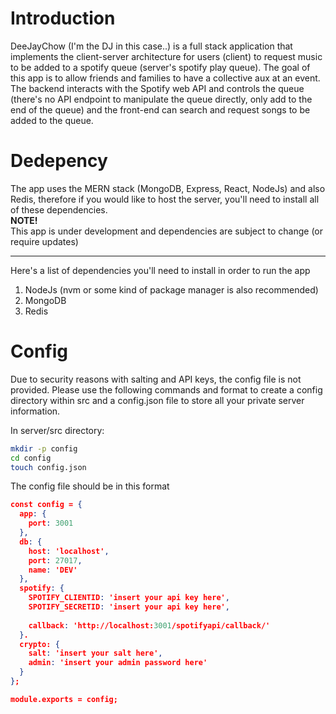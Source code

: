 # Introduction

DeeJayChow (I'm the DJ in this case..) is a full stack application that implements the client-server architecture for users (client) to request music to be added to a spotify queue (server's spotify play queue). The goal of this app is to allow friends and families to have a collective aux at an event. The backend interacts with the Spotify web API and controls the queue (there's no API endpoint to manipulate the queue directly, only add to the end of the queue) and the front-end can search and request songs to be added to the queue. 

# Dedepency

The app uses the MERN stack (MongoDB, Express, React, NodeJs) and also Redis, therefore if you would like to host the server, you'll need to install all of these dependencies.  
**NOTE!**  
This app is under development and dependencies are subject to change (or require updates)

---

Here's a list of dependencies you'll need to install in order to run the app  

1. NodeJs (nvm or some kind of package manager is also recommended)  
2. MongoDB
3. Redis

# Config

Due to security reasons with salting and API keys, the config file is not provided. Please use the following commands and format to create a config directory within src and a config.json file to store all your private server information.  

In server/src directory:  
```bash
mkdir -p config
cd config
touch config.json
```

The config file should be in this format
```json
const config = {
  app: {
    port: 3001
  },
  db: {
    host: 'localhost',
    port: 27017,
    name: 'DEV'
  },
  spotify: {
    SPOTIFY_CLIENTID: 'insert your api key here',
    SPOTIFY_SECRETID: 'insert your api key here',
    
    callback: 'http://localhost:3001/spotifyapi/callback/'
  }.
  crypto: {
    salt: 'insert your salt here',
    admin: 'insert your admin password here'
  }
};

module.exports = config;
```
